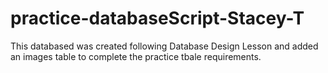 # practice-databaseScript-Stacey-T

This databased was created following Database Design Lesson and added an images table to complete the practice tbale requirements. 
